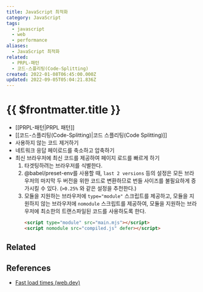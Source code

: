 ```yaml
---
title: JavaScript 최적화
category: JavaScript
tags:
  - javascript
  - web
  - performance
aliases:
  - JavaScript 최적화
related:
  - PRPL-패턴
  - 코드-스플리팅(Code-Splitting)
created: 2022-01-08T06:45:00.000Z
updated: 2022-09-05T05:04:21.836Z
---
```


# {{ $frontmatter.title }}

- [[PRPL-패턴|PRPL 패턴]]
- [[코드-스플리팅(Code-Splitting)|코드 스플리팅(Code Splitting)]]
- 사용하지 않는 코드 제거하기
- 네트워크 응답 페이로드를 축소하고 압축하기
- 최신 브라우저에 최신 코드를 제공하여 페이지 로드를 빠르게 하기
  1.  타겟팅하려는 브라우저를 식별한다.
  2.  @babel/preset-env를 사용할 때, `last 2 versions` 등의 설정은 모든 브라우저의 마지막 두 버전을 위한 코드로 변환하므로 번들 사이즈를 불필요하게 증가시킬 수 있다. (`>0.25%` 와 같은 설정을 추천한다.)
  3.  모듈을 지원하는 브라우저에 `type="module"` 스크립트를 제공하고, 모듈을 지원하지 않는 브라우저에 `nomodule` 스크립트를 제공하여, 모듈을 지원하는 브라우저에 최소한의 트랜스파일된 코드를 사용하도록 한다.
      ```html
      <script type="module" src="main.mjs"></script>
      <script nomodule src="compiled.js" defer></script>
      ```

## Related

## References

- [Fast load times (web.dev)](https://web.dev/fast/#optimize-your-javascript)
